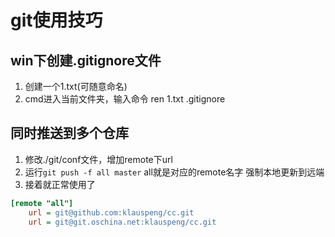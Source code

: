 # git使用技巧
## win下创建.gitignore文件
1. 创建一个1.txt(可随意命名)
2. cmd进入当前文件夹，输入命令 ren 1.txt .gitignore

## 同时推送到多个仓库
1. 修改./git/conf文件，增加remote下url
2. 运行`git push -f all master` all就是对应的remote名字 强制本地更新到远端
3. 接着就正常使用了
```ini
[remote "all"]
    url = git@github.com:klauspeng/cc.git
    url = git@git.oschina.net:klauspeng/cc.git
```